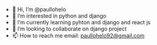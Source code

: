 - 👋 Hi, I’m @paullohelo
- 👀 I’m interested in python and django
- 🌱 I’m currently learning pyhton and django and react js
- 💞️ I’m looking to collaborate on django project
- 📫 How to reach me email: paullohelo92@gmail.com

<!---
paullohelo/paullohelo is a ✨ special ✨ repository because its `README.md` (this file) appears on your GitHub profile.
You can click the Preview link to take a look at your changes.
--->
